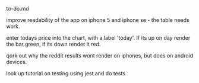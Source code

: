 to-do.md

improve readability of the app on iphone 5 and iphone se - the table needs work.

enter todays price into the chart, with a label 'today'. If its up on day render the bar green, if its down render it red.

qork out why the reddit results wont render on iphones, but does on android devices.

look up tutorial on testing using jest and do tests
